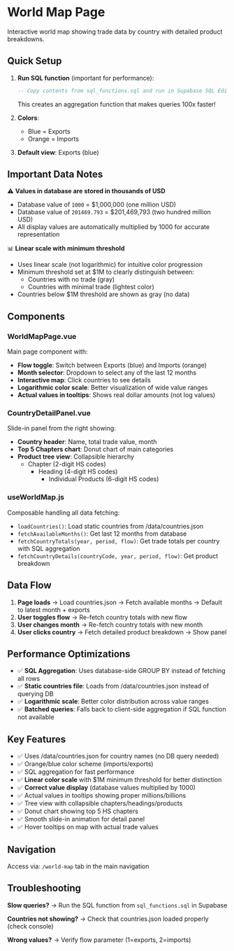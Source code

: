 # World Map Page

Interactive world map showing trade data by country with detailed product breakdowns.

## Quick Setup

1. **Run SQL function** (important for performance):
   ```sql
   -- Copy contents from sql_functions.sql and run in Supabase SQL Editor
   ```
   This creates an aggregation function that makes queries 100x faster!

2. **Colors**: 
   - Blue = Exports
   - Orange = Imports

3. **Default view**: Exports (blue)

## Important Data Notes

⚠️ **Values in database are stored in thousands of USD**
- Database value of `1000` = $1,000,000 (one million USD)
- Database value of `201469.793` = $201,469,793 (two hundred million USD)
- All display values are automatically multiplied by 1000 for accurate representation

📊 **Linear scale with minimum threshold**
- Uses linear scale (not logarithmic) for intuitive color progression
- Minimum threshold set at $1M to clearly distinguish between:
  - Countries with no trade (gray)
  - Countries with minimal trade (lightest color)
- Countries below $1M threshold are shown as gray (no data)

## Components

### WorldMapPage.vue
Main page component with:
- **Flow toggle**: Switch between Exports (blue) and Imports (orange)
- **Month selector**: Dropdown to select any of the last 12 months
- **Interactive map**: Click countries to see details
- **Logarithmic color scale**: Better visualization of wide value ranges
- **Actual values in tooltips**: Shows real dollar amounts (not log values)

### CountryDetailPanel.vue
Slide-in panel from the right showing:
- **Country header**: Name, total trade value, month
- **Top 5 Chapters chart**: Donut chart of main categories
- **Product tree view**: Collapsible hierarchy
  - Chapter (2-digit HS codes)
    - Heading (4-digit HS codes)
      - Individual Products (6-digit HS codes)

### useWorldMap.js
Composable handling all data fetching:
- `loadCountries()`: Load static countries from /data/countries.json
- `fetchAvailableMonths()`: Get last 12 months from database
- `fetchCountryTotals(year, period, flow)`: Get trade totals per country with SQL aggregation
- `fetchCountryDetails(countryCode, year, period, flow)`: Get product breakdown

## Data Flow

1. **Page loads** → Load countries.json → Fetch available months → Default to latest month + exports
2. **User toggles flow** → Re-fetch country totals with new flow
3. **User changes month** → Re-fetch country totals with new month  
4. **User clicks country** → Fetch detailed product breakdown → Show panel

## Performance Optimizations

- ✅ **SQL Aggregation**: Uses database-side GROUP BY instead of fetching all rows
- ✅ **Static countries file**: Loads from /data/countries.json instead of querying DB
- ✅ **Logarithmic scale**: Better color distribution across value ranges
- ✅ **Batched queries**: Falls back to client-side aggregation if SQL function not available

## Key Features

- ✅ Uses /data/countries.json for country names (no DB query needed)
- ✅ Orange/blue color scheme (imports/exports)
- ✅ SQL aggregation for fast performance
- ✅ **Linear color scale** with $1M minimum threshold for better distinction
- ✅ **Correct value display** (database values multiplied by 1000)
- ✅ Actual values in tooltips showing proper millions/billions
- ✅ Tree view with collapsible chapters/headings/products
- ✅ Donut chart showing top 5 HS chapters
- ✅ Smooth slide-in animation for detail panel
- ✅ Hover tooltips on map with actual trade values

## Navigation

Access via: `/world-map` tab in the main navigation

## Troubleshooting

**Slow queries?** → Run the SQL function from `sql_functions.sql` in Supabase

**Countries not showing?** → Check that countries.json loaded properly (check console)

**Wrong values?** → Verify flow parameter (1=exports, 2=imports)
